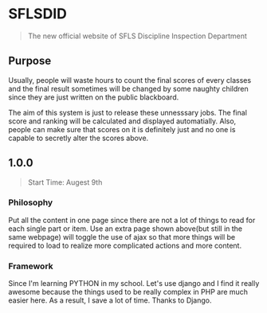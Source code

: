 # SFLSDID
> The new official website of SFLS Discipline Inspection Department

## Purpose
Usually, people will waste hours to count the final scores of every classes and the final result sometimes will be changed by some naughty children since they are just written on the public blackboard.

The aim of this system is just to release these unnesssary jobs. The final score and ranking will be calculated and displayed automatially. Also, people can make sure that scores on it is definitely just and no one is capable to secretly alter the scores above.

## 1.0.0
> Start Time: Augest 9th
### Philosophy
Put all the content in one page since there are not a lot of things to read for each single part or item. Use an extra page shown above(but still in the same webpage) will toggle the use of ajax so that more things will be required to load to realize more complicated actions and more content.
### Framework
Since I'm learning PYTHON in my school. Let's use django and I find it really awesome because the things used to be really complex in PHP are much easier here. As a result, I save a lot of time. Thanks to Django.